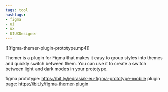 ```yaml
---
tags: tool
hashtags:
- figma
- ui
- ux
- UIUXDesigner
---
```


![[figma-themer-plugin-prototype.mp4]]

Themer is a plugin for Figma that makes it easy to group styles into themes and quickly switch between them. You can use it to create a switch between light and dark modes in your prototype.

figma prototype: https://bit.ly/jedrasiak-eu-figma-prototype-mobile
plugin page: https://bit.ly/figma-themer-plugin